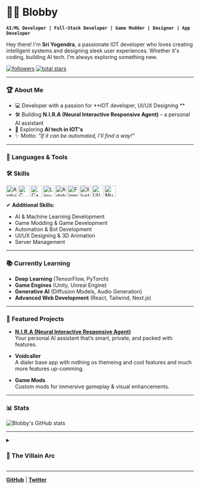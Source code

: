 # 🏄‍♂️ Blobby

**`AI/ML Developer | Full-Stack Developer | Game Modder | Designer | App Developer`**

Hey there! I'm **Sri Yogendra**, a passionate IOT developer who loves creating intelligent systems and designing sleek user experiences. Whether it's coding, building AI tech. I’m always exploring something new.

<p align="left">
   <a href="https://github.com/Yogi-sri?tab=followers">
      <img alt="followers" title="Follow me on Github" src="https://custom-icon-badges.demolab.com/github/followers/Yogi-sri?color=236ad3&labelColor=1155ba&style=for-the-badge&logo=person-add&label=Follow&logoColor=white"/></a>
   <a href="https://github.com/Yogi-sri?tab=repositories&sort=stargazers">
      <img alt="total stars" title="Total stars on GitHub" src="https://custom-icon-badges.demolab.com/github/stars/Yogi-sri?color=55960c&style=for-the-badge&labelColor=488207&logo=star"/></a>
</p>

---

### 🏆 **About Me**
- 💻 Developer with a passion for **IOT developer, UI/UX Designing **   
- 🛠 Building **N.I.R.A (Neural Interactive Responsive Agent)** – a personal AI assistant  
- 🌌 Exploring **AI tech in IOT's**  
- ✨ Motto: *“If it can be automated, I’ll find a way!”*

---

### 🧰 **Languages & Tools**

### 🛠️ Skills  

<img align="left" alt="Arduino" width="30px" src="https://cdn.jsdelivr.net/gh/devicons/devicon/icons/arduino/arduino-original.svg" />
<img align="left" alt="C" width="30px" src="https://cdn.jsdelivr.net/gh/devicons/devicon/icons/c/c-original.svg" />
<img align="left" alt="C++" width="30px" src="https://cdn.jsdelivr.net/gh/devicons/devicon/icons/cplusplus/cplusplus-original.svg" />
<img align="left" alt="Linux" width="30px" src="https://cdn.jsdelivr.net/gh/devicons/devicon/icons/linux/linux-original.svg" />
<img align="left" alt="Adobe" width="30px" src="https://cdn.jsdelivr.net/gh/devicons/devicon/icons/photoshop/photoshop-plain.svg" />
<img align="left" alt="Figma" width="30px" src="https://cdn.jsdelivr.net/gh/devicons/devicon/icons/figma/figma-original.svg" />
<img align="left" alt="Illustrator" width="30px" src="https://cdn.jsdelivr.net/gh/devicons/devicon/icons/illustrator/illustrator-plain.svg" />
<img align="left" alt="UI/UX" width="30px" src="https://img.icons8.com/external-flaticons-lineal-color-flat-icons/64/external-ui-ux-web-development-flaticons-lineal-color-flat-icons.png" />
<img align="left" alt="Music" width="30px" src="https://img.icons8.com/color/48/music--v1.png" />

<br clear="left"/>

✔ **Additional Skills:**  
- AI & Machine Learning Development  
- Game Modding & Game Development  
- Automation & Bot Development  
- UI/UX Designing & 3D Animation  
- Server Management  

---

### 📚 **Currently Learning**
- **Deep Learning** (TensorFlow, PyTorch)  
- **Game Engines** (Unity, Unreal Engine)  
- **Generative AI** (Diffusion Models, Audio Generation)  
- **Advanced Web Development** (React, Tailwind, Next.js)  

---

### 🚀 **Featured Projects**
- **[N.I.R.A (Neural Interactive Responsive Agent)](https://github.com/NightBlobby/N.I.R.A)**  
  Your personal AI assistant that’s smart, private, and packed with features.  

- **Voidcaller**  
  A dialer base app with nothing os themeing and cool features and much more features up-comming.  

- **Game Mods**  
  Custom mods for immersive gameplay & visual enhancements.  

---

### 📊 **Stats**

![Blobby's GitHub stats](https://github-readme-stats.vercel.app/api?username=nightblobby&show_icons=true&theme=tokyonight)

---

<details>
<summary><h3>👾 The Villain Arc</h3></summary>

My journey started during the **COVID era** with an ancient PC. From activating Windows (oops) to creating AI and mods, I’ve come a long way. Now, I build things that **learn, adapt, and sometimes Rickroll you for fun.**

**What’s Next?**  
- Building **powerful AI systems**  
- Creating **immersive gaming experiences**  
- Designing tools that make tech fun & accessible  

</details>

---

[**GitHub**](https://github.com/NightBlobby) | [**Twitter**](https://x.com/NightBlobby)
